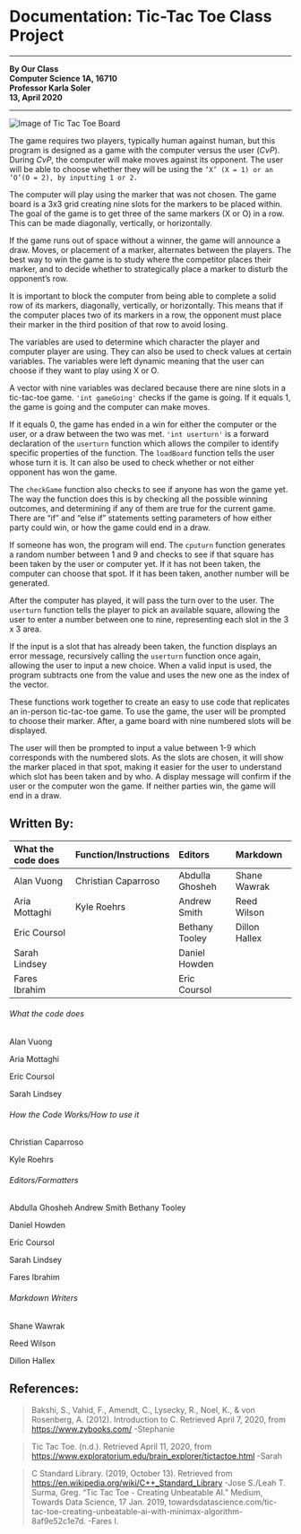 # **Documentation: Tic-Tac Toe Class Project**
---
**By Our Class  
Computer Science 1A, 16710    
Professor Karla Soler   
13, April 2020**

---

![Image of Tic Tac Toe Board](https://upload.wikimedia.org/wikipedia/commons/3/30/TicTacToe.gif)

The game requires two players, typically human against human, but this program is designed as a game with the computer versus the user (*CvP*).
During *CvP*, the computer will make moves against its opponent. The user will be able to choose whether they will be using the `’X’ (X = 1) or an ‘O’(O = 2), by inputting 1 or 2.`

The computer will play using the marker that was not chosen. The game board is a 3x3 grid creating nine slots for the markers to be placed within. The goal of the game is to get three of the same markers (X or O) in a row. This can be made diagonally, vertically, or horizontally.

If the game runs out of space without a winner, the game will announce a draw. Moves, or placement of a marker, alternates between the players. The best way to win the game is to study where the competitor places their marker, and to decide whether to strategically place a marker to disturb the opponent’s row.

It is important to block the computer from being able to complete a solid row of its markers, diagonally, vertically, or horizontally. This means that if the computer places two of its markers in a row, the opponent must place their marker in the third position of that row to avoid losing.

The variables are used to determine which character the player and computer player are using. They can also be used to check values at certain variables. The variables were left dynamic meaning that the user can choose if they want to play using X or O.

 A vector with nine variables was declared because there are nine slots in a tic-tac-toe game. `'int gameGoing'` checks if the game is going. If it equals 1, the game is going and the computer can make moves.

 If it equals 0, the game has ended in a win for either the computer or the user, or a draw between the two was met. `'int userturn'` is a forward declaration of the `userturn` function which allows the compiler to identify specific properties of the function. The `loadBoard` function tells the user whose turn it is. It can also be used to check whether or not either opponent has won the game.

  The `checkGame` function also checks to see if anyone has won the game yet. The way the function does this is by checking all the possible winning outcomes, and determining if any of them are true for the current game. There are “if” and “else if” statements setting parameters of how either party could win, or how the game could end in a draw.  

  If someone has won, the program will end. The `cputurn` function generates a random number between 1 and 9 and checks to see if that square has been taken by the user or computer yet. If it has not been taken, the computer can choose that spot. If it has been taken, another number will be generated.

   After the computer has played, it will pass the turn over to the user. The `userturn` function tells the player to pick an available square, allowing the user to enter a number between one to nine, representing each slot in the 3 x 3 area.

   If the input is a slot that has already been taken, the function displays an error message, recursively calling the `userturn` function once again, allowing the user to input a new choice. When a valid input is used, the program subtracts one from the value and uses the new one as the index of the vector.

   These functions work together to create an easy to use code that replicates an in-person tic-tac-toe game. To use the game, the user will be prompted to choose their marker. After, a game board with nine numbered slots will be displayed.

   The user will then be prompted to input a value between 1-9 which corresponds with the numbered slots. As the slots are chosen, it will show the marker placed in that spot, making it easier for the user to understand which slot has been taken and by who. A display message will confirm if the user or the computer won the game. If neither parties win, the game will end in a draw.

## **Written By:**
| What the code does | Function/Instructions |Editors |Markdown|
| :------------- | :------------- | :------------- | :------------- |
| Alan Vuong     | Christian Caparroso | Abdulla Ghosheh | Shane Wawrak |
| Aria Mottaghi  | Kyle Roehrs    | Andrew Smith   |  Reed Wilson     |
| Eric Coursol   |                | Bethany Tooley | Dillon Hallex  |
| Sarah Lindsey  |                | Daniel Howden  |                |
| Fares Ibrahim  |                | Eric Coursol   |                |


###### What the code does  
Alan Vuong

Aria Mottaghi

Eric Coursol

Sarah Lindsey
###### How the Code Works/How to use it
Christian Caparroso 

Kyle Roehrs
###### Editors/Formatters
Abdulla Ghosheh
Andrew Smith
Bethany Tooley

Daniel Howden

Eric Coursol

Sarah Lindsey

Fares Ibrahim
###### Markdown Writers
Shane Wawrak

Reed Wilson

Dillon Hallex
## **References:**

>Bakshi, S., Vahid, F., Amendt, C., Lysecky, R., Noel, K., & von Rosenberg, A. (2012).     Introduction to C. Retrieved April 7, 2020, from https://www.zybooks.com/
-Stephanie

>Tic Tac Toe. (n.d.). Retrieved April 11, 2020, from https://www.exploratorium.edu/brain_explorer/tictactoe.html -Sarah

>C Standard Library. (2019, October 13). Retrieved from                          https://en.wikipedia.org/wiki/C++_Standard_Library -Jose S./Leah T.
Surma, Greg. “Tic Tac Toe - Creating Unbeatable AI.” Medium, Towards Data Science, 17 Jan. 2019,
towardsdatascience.com/tic-tac-toe-creating-unbeatable-ai-with-minimax-algorithm-8af9e52c1e7d. -Fares I.
